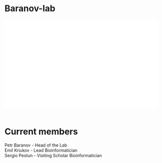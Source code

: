 # Baranov-lab
![Metrics](/github-metrics.svg)<br />
<br />
# Current members<br />
Petr Baranov - Head of the Lab<br />
Emil Kriukov - Lead Bioinformatician<br />
Sergio Pestun - Visiting Scholar Bioinformatician<br />

